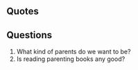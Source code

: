 

## Quotes

## Questions

1. What kind of parents do we want to be?
2. Is reading parenting books any good?



